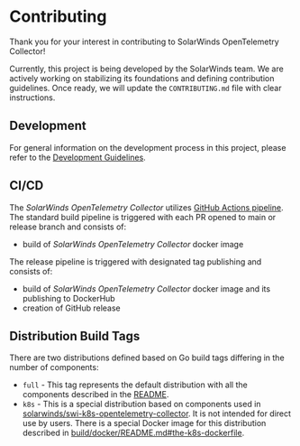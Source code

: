 # Contributing

Thank you for your interest in contributing to SolarWinds OpenTelemetry Collector!

Currently, this project is being developed by the SolarWinds team. 
We are actively working on stabilizing its foundations and defining contribution guidelines.
Once ready, we will update the `CONTRIBUTING.md` file with clear instructions.

## Development

For general information on the development process in this project,
please refer to the [Development Guidelines](docs/development-guidelines.md).

## CI/CD
The _SolarWinds OpenTelemetry Collector_ utilizes [GitHub Actions pipeline](./.github).
The standard build pipeline is triggered with each PR opened to main or release branch and consists of:
- build of _SolarWinds OpenTelemetry Collector_ docker image

The release pipeline is triggered with designated tag publishing and consists of:
- build of _SolarWinds OpenTelemetry Collector_ docker image and its publishing to DockerHub
- creation of GitHub release

## Distribution Build Tags
There are two distributions defined based on Go build tags differing in the number of components:
- `full` - This tag represents the default distribution with all the components described in the [README](README.md#components).
- `k8s` - This is a special distribution based on components used in 
        [solarwinds/swi-k8s-opentelemetry-collector](https://github.com/solarwinds/swi-k8s-opentelemetry-collector). 
        It is not intended for direct use by users. There is a special Docker image for this distribution described in
        [build/docker/README.md#the-k8s-dockerfile](build/docker/README.md#the-k8s-dockerfile).
